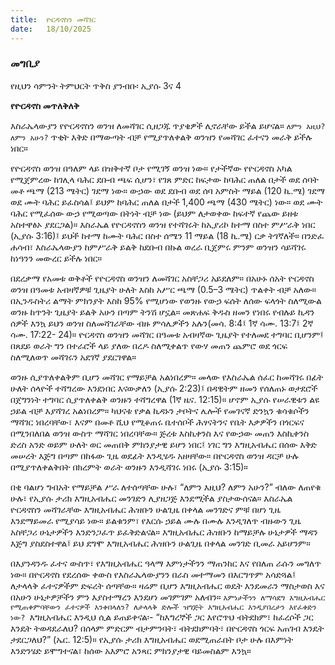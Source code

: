 ```yaml
---
title:  ዮርዳኖስን መሻገር
date:   18/10/2025
---
```


### መግቢያ

የዚህን ሳምንት ትምህርት ጥቅስ ያንብቡ፡ ኢያሱ 3ና 4

**የዮርዳኖስ መጥለቅለቅ**

እስራኤላውያን የዮርዳኖስን ወንዝ ለመሻገር ሲዘጋጁ ጥያቄዎች ሊኖራቸው ይችል ይሆናል። `ለምን እዚህ? ለምን አሁን?` ጥቂት እቅድ በማውጣት ብቻ የሚያጥለቀልቅ ወንዝን የመሻገር ፈተናን መራቅ ይችሉ ነበር።

የዮርዳኖስ ወንዝ በዓለም ላይ በዝቅተኛ ቦታ የሚገኝ ወንዝ ነው። የታችኛው የዮርዳኖስ አካል የሚጀምረው ከገሊላ ባሕር ደቡብ ጫፍ ሲሆን፣ የገጸ ምድር ከፍታው ከባሕር ጠለል በታች ወደ ሰባት መቶ ጫማ (213 ሜትር) ገደማ ነው። ውኃው ወደ ደቡብ ወደ ሰባ አምስት ማይል (120 ኪ.ሜ) ገደማ ወደ ሙት ባሕር ይፈስሳል፤ ይህም ከባሕር ጠለል በታች 1,400 ጫማ (430 ሜትር) ነው። ወደ ሙት ባሕር የሚፈሰው ውኃ የሚወጣው በትነት ብቻ ነው (ይህም ለታወቀው ከፍተኛ የጨው ይዘቱ አስተዋፅኦ ያደርጋል)። እስራኤል የዮርዳኖስን ወንዝ የተሻገሩት ከኢያሪኮ ከተማ በስተ ምሥራቅ ነበር (ኢያሱ 3:16)፤ ይህች ከተማ ከሙት ባሕር በስተ ሰሜን 11 ማይል (18 ኪ.ሜ) ርቃ ትገኛለች። በንድፈ ሐሳብ፣ እስራኤላውያን ከምሥራቅ ይልቅ ከደቡብ በኩል ወረራ ቢጀምሩ ምንም ወንዝን ሳይሻገሩ ከነዓንን መውረር ይችሉ ነበር።

በደረቃማ የአመቱ ወቅቶች የዮርዳኖስ ወንዝን ለመሻገር አስቸጋሪ አይደለም። በአሁኑ ሰአት ዮርዳኖስ ወንዝ በዓመቱ አብዛኛዎቹ ጊዜያት ሁለት እስከ አሥር ጫማ (0.5–3 ሜትር) ጥልቀት ብቻ አለው። በኢንዱስትሪ ልማት ምክንያት እስከ 95% የሚሆነው የወንዙ የውኃ ፍሰት ለሰው ፍላጎት ስለሚውል ወንዙ ከጥንት ጊዜያት ይልቅ አሁን በጣም ትንሽ ሆኗል። መጽሐፍ ቅዱስ ዘመን የነበሩ የብሉይ ኪዳን ሰዎች እንኳ ይህን ወንዝ ስለመሻገራቸው ብዙ ምሳሌዎችን አሉን(መሳ. 8:4፤ 1ኛ ሳሙ. 13:7፤ 2ኛ ሳሙ. 17:22- 24)። ዮርዳኖስ ወንዝን መሻገር በዓመቱ አብዛኛው ጊዜያት የተለመደ ተግባር ቢሆንም፤ በጸደይ ወራት ግን በተራሮች ላይ ያለው በረዶ ስለሚቀልጥ የውሃ መጠን ጨምሮ ወደ ጎርፍ ስለሚለወጥ መሻገሩን አደገኛ ያደርገዋል።

ወንዙ ሲያጥለቀልቅም ቢሆን መሻገር የማይቻል አልነበረም። መላው የእስራኤል ሰፈር ከመሻገሩ በፊት ሁለት ሰላዮች ተሻግረው እንደነበር እናውቃለን (ኢያሱ 2:23)፤ በዳዊትም ዘመን የሰለጠኑ ወታደሮች በጀግንነት ተግባር ሲያጥለቀልቅ ወንዙን ተሻግረዋል (1ኛ ዜና. 12:15)። ሆኖም ኢያሱ የሠራዊቱን ልዩ ኃይል ብቻ እያሻገረ አልነበረም። ካህናቱ የቃል ኪዳኑን ታቦትና ሌሎች የመገናኛ ድንኳን ቁሳቁሶችን ማሻገር ነበረባቸው፣ እናም በመቶ ሺህ የሚቆጠሩ ቤተሰቦች ሕፃናትንና የቤት እቃዎችን በጎርፍና በሚንበለበል ወንዝ ውስጥ ማሻገር ነበረባቸው። ጅረቱ እስኪቀንስ እና የውኃው መጠን እስኪቀንስ ድረስ አንድ ወይም ሁለት ወር መጠበቅ ምክንያታዊ ይሆን ነበር፤ ነገር ግን እግዚአብሔር በሰው እቅድ መሠረት እጅግ በጣም በከፋው ጊዜ ወደፊት እንዲሄዱ አዘዛቸው። በዮርዳኖስ ወንዝ ዳርቻ ሁሉ በሚያጥለቀልቅበት በክረምት ወራት ወንዙን እንዲሻገሩ ነበሩ (ኢያሱ 3:15)።

በቂ ባልሆነ ግብአት የማይቻል ሥራ ለተሰጣቸው ሁሉ፣ “ለምን እዚህ? ለምን አሁን?” ብለው ለጠየቁ ሁሉ፣ የኢያሱ ታሪክ እግዚአብሔር መንገድን ሊያዘጋጅ እንደሚችል ያስታውሰናል። እስራኤል ዮርዳኖስን መሻገራቸው እግዚአብሔር ሕዝቡን ሁልጊዜ በቀላል መንገድና ምቹ በሆነ ጊዜ እንደማይመራ የሚያሳይ ነው። ይልቁንም፣ የእርሱ ኃይል ሙሉ በሙሉ እንዲገለጥ ብዙውን ጊዜ አስቸጋሪ ሁኔታዎችን እንድንጋፈጥ ይፈቅድልናል። እግዚአብሔር ሕዝቡን ከማይቻሉ ሁኔታዎች ማዳን እጅግ ያስደስተዋል፤ ይህ ደግሞ እግዚአብሔር ሕዝቡን ሁልጊዜ በቀላል መንገድ ቢመራ አይሆንም።

በእያንዳንዱ ፈተና ውስጥ፣ የእግዚአብሔር ዓላማ እምነታችንን ማጠንከር እና የበለጠ ራሱን መግለጥ ነው። በዮርዳኖስ የደረሰው ቀውስ የእስራኤላውያንን በራስ መተማመን በእርግጥም አሳድጓል፤ ለታላላቅ ፈተናዎችም ድፍረት ሰጣቸው። ዛሬም ቢሆን እግዚአብሔር ወዴት እንደመራን ማስታወስ እና በአሁን ሁኔታዎቻችን ምን እያስተማረን እንደሆነ መገምገም አለብን። `እምነታችንን ለማሳደግ እግዚአብሔር የሚጠቀምባቸውን ፈተናዎች እንቀበላለን? ለታላላቅ ድሎች ዝግጅት እግዚአብሔር እንዲያበረታን እየፈቀድን ነው? `እግዚአብሔር እንዲህ ሲል ይጠይቀናል፡- “ከእግረኞች ጋር እየሮጥህ ብትደክም፣ ከፈረሶች ጋር እንዴት ትወዳደራለህ? በሰላም ምድርም ብታምንባት፣ ብትደክምባት፣ በዮርዳኖስ ጎርፍ አጠገብ እንዴት ታደርጋለህ?” (ኤር. 12:5)። የኢያሱ ታሪክ እግዚአብሔር ወደሚጠራበት ቦታ ሁሉ በእምነት እንድንሄድ ይሞግተናል፣ ከሰው አእምሮ አንጻር ምክንያታዊ ባይመስልም እንኳ።